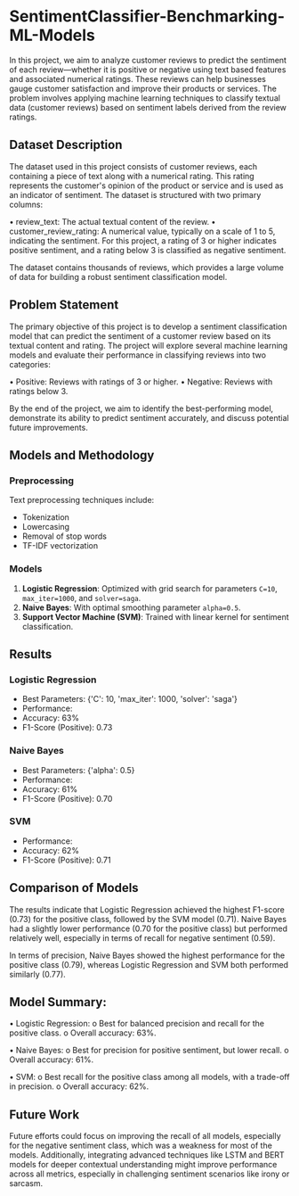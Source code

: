 # SentimentClassifier-Benchmarking-ML-Models
In this project, we aim to analyze customer reviews to predict the sentiment of each review—whether it is positive or negative using text based features and associated numerical ratings. These reviews can help businesses gauge customer satisfaction and improve their products or services. The problem involves applying machine learning techniques to classify textual data (customer reviews) based on sentiment labels derived from the review ratings.

## Dataset Description

The dataset used in this project consists of customer reviews, each containing a piece of text along with a numerical rating. This rating represents the customer's opinion of the product or service and is used as an indicator of sentiment. The dataset is structured with two primary columns:

•	review_text: The actual textual content of the review.
•	customer_review_rating: A numerical value, typically on a scale of 1 to 5, indicating the sentiment. For this project, a rating of 3 or 
higher indicates positive sentiment, and a rating below 3 is classified as negative sentiment.

The dataset contains thousands of reviews, which provides a large volume of data for building a robust sentiment classification model.

## Problem Statement

The primary objective of this project is to develop a sentiment classification model that can predict the sentiment of a customer review based on its textual content and rating. The project will explore several machine learning models and evaluate their performance in classifying reviews into two categories:

•	Positive: Reviews with ratings of 3 or higher.
•	Negative: Reviews with ratings below 3.

By the end of the project, we aim to identify the best-performing model, demonstrate its ability to predict sentiment accurately, and discuss potential future improvements.

## Models and Methodology

### Preprocessing

Text preprocessing techniques include:
- Tokenization
- Lowercasing
- Removal of stop words
- TF-IDF vectorization

### Models

1. **Logistic Regression**: Optimized with grid search for parameters `C=10`, `max_iter=1000`, and `solver=saga`.
2. **Naive Bayes**: With optimal smoothing parameter `alpha=0.5`.
3. **Support Vector Machine (SVM)**: Trained with linear kernel for sentiment classification.

## Results

### Logistic Regression

- Best Parameters: {'C': 10, 'max_iter': 1000, 'solver': 'saga'}
- Performance:
- Accuracy: 63%
- F1-Score (Positive): 0.73

### Naive Bayes

- Best Parameters: {'alpha': 0.5}
- Performance:
- Accuracy: 61%
- F1-Score (Positive): 0.70

### SVM

- Performance:
- Accuracy: 62%
- F1-Score (Positive): 0.71

## Comparison of Models

The results indicate that Logistic Regression achieved the highest F1-score (0.73) for the positive class, followed by the SVM model (0.71). Naive Bayes had a slightly lower performance (0.70 for the positive class) but performed relatively well, especially in terms of recall for negative sentiment (0.59).

In terms of precision, Naive Bayes showed the highest performance for the positive class (0.79), whereas Logistic Regression and SVM both performed similarly (0.77).

## Model Summary:

•	Logistic Regression:
o	Best for balanced precision and recall for the positive class.
o	Overall accuracy: 63%.

•	Naive Bayes:
o	Best for precision for positive sentiment, but lower recall.
o	Overall accuracy: 61%.

•	SVM:
o	Best recall for the positive class among all models, with a trade-off in precision.
o	Overall accuracy: 62%.

## Future Work

Future efforts could focus on improving the recall of all models, especially for the negative sentiment class, which was a weakness for most of the models. Additionally, integrating advanced techniques like LSTM and BERT models for deeper contextual understanding might improve performance across all metrics, especially in challenging sentiment scenarios like irony or sarcasm.


